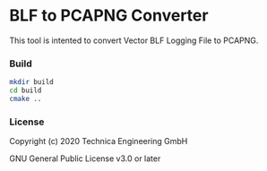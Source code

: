 # BLF to PCAPNG Converter

This tool is intented to convert Vector BLF Logging File to PCAPNG.

### Build

```sh
mkdir build
cd build
cmake ..
```

### License

Copyright (c) 2020 Technica Engineering GmbH

GNU General Public License v3.0 or later
